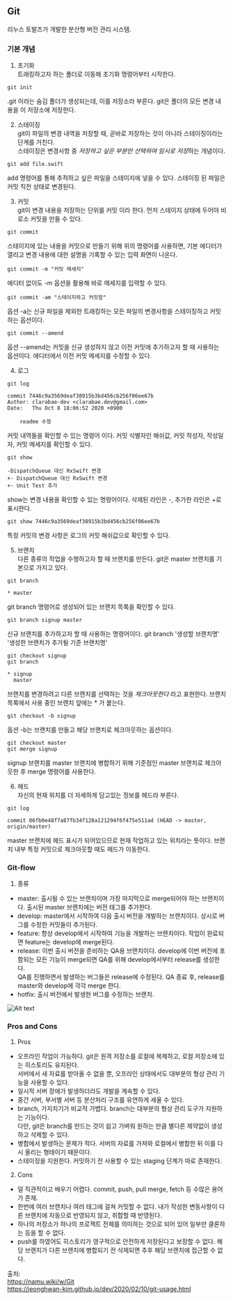 ## Git  
리누스 토발즈가 개발한 분산형 버전 관리 시스템.  
  
  
  
### 기본 개념  
1. 초기화  
트래킹하고자 하는 폴더로 이동해 초기화 명령어부터 시작한다.  

```cli
git init
```  
  
.git 이라는 숨김 폴더가 생성되는데, 이를 저장소라 부른다. git은 폴더의 모든 변경 내용을 이 저장소에 저장한다.  

2. 스테이징  
git이 파일의 변경 내역을 저장할 때, 곧바로 저장하는 것이 아니라 스테이징이라는 단계를 거친다.  
스테이징은 변경사항 중 *저장하고 싶은 부분만 선택하여 임시로 저장*하는 개념이다.  
  
```cli
git add file.swift
```  
  
add 명령어를 통해 추적하고 싶은 파일을 스테이지에 넣을 수 있다. 스테이징 된 파일은 커밋 직전 상태로 변경된다.  

3. 커밋  
git이 변경 내용을 저장하는 단위를 커밋 이라 한다. 먼저 스테이지 상태에 두어야 비로소 커밋을 만들 수 있다.  
  
```cli
git commit
```  
  
스테이지에 있는 내용을 커밋으로 만들기 위해 위의 명령어를 사용하면, 기본 에디터가 열리고 변경 내용에 대한 설명을 기록할 수 있는 입력 화면이 나온다.  
  
```cli
git commit -m "커밋 메세지"
```  
  
에디터 없이도 -m 옵션을 활용해 바로 메세지를 입력할 수 있다.  
  
```cli
git commit -am "스테이지하고 커밋함"
```  
  
옵션 -a는 신규 파일을 제외한 트래킹하는 모든 파일의 변경사항을 스테이징하고 커밋하는 옵션이다.  
  
```cli
git commit --amend
```  
  
옵션 --amend는 커밋을 신규 생성하지 않고 이전 커밋에 추가하고자 할 때 사용하는 옵션이다. 에디터에서 이전 커밋 메세지를 수정할 수 있다.  

4. 로그  
  
```cli
git log

commit 7446c9a3569deaf38915b3bd456cb256f06ee67b
Author: clarabae-dev <clarabae.dev@gmail.com>
Date:   Thu Oct 8 18:06:52 2020 +0900

    readme 수정
```  
  
커밋 내역들을 확인할 수 있는 명령어 이다. 커밋 식별자인 해쉬값, 커밋 작성자, 작성일자, 커밋 메세지를 확인할 수 있다.  
  
```cli
git show

-DispatchQueue 대신 RxSwift 변경
+- DispatchQueue 대신 RxSwift 변경
+- Unit Test 추가
```  
  
show는 변경 내용을 확인할 수 있는 명령어이다. 삭제된 라인은 -, 추가한 라인은 +로 표시한다.  
  
```cli
git show 7446c9a3569deaf38915b3bd456cb256f06ee67b
```  
  
특정 커밋의 변경 사항은 로그의 커밋 해쉬값으로 확인할 수 있다.  

5. 브랜치  
다른 종류의 작업을 수행하고자 할 때 브랜치를 만든다. git은 master 브랜치를 기본으로 가지고 있다.  
  
```cli
git branch

* master
```  
  
git branch 명령어로 생성되어 있는 브랜치 목록을 확인할 수 있다.  
  
```cli
git branch signup master
```  
  
신규 브랜치를 추가하고자 할 때 사용하는 명령어이다. git branch '생성할 브랜치명' '생성한 브랜치가 추가될 기준 브랜치명'  
  
```cli
git checkout signup
git branch

* signup
  master
```  
  
브랜치를 변경하려고 다른 브랜치를 선택하는 것을 *체크아웃한다* 라고 표현한다. 브랜치 목록에서 사용 중인 브랜치 앞에는 * 가 붙는다.  
  
```cli
git checkout -b signup
```  
  
옵션 -b는 브랜치를 만들고 해당 브랜치로 체크아웃하는 옵션이다.  
  
```cli
git checkout master
git merge signup
```  
  
signup 브랜치를 master 브랜치에 병합하기 위해 기준점인 master 브랜치로 체크아웃한 후 merge 명령어를 사용한다.  

6. 헤드  
자신의 현재 위치를 더 자세하게 담고있는 정보를 헤드라 부른다.  
  
```cli
git log

commit 06fb0e48f7a87fb34f128a121294f6f475e511ad (HEAD -> master, origin/master)
```  
  
master 브랜치에 헤드 표시가 되어있으므로 현재 작업하고 있는 위치라는 뜻이다. 브랜치 내부 특정 커밋으로 체크아웃할 때도 헤드가 이동한다.  
  
### Git-flow  
1. 종류  
- master: 출시될 수 있는 브랜치이며 가장 마지막으로 merge되어야 하는 브랜치이다. 출시된 master 브랜치에는 버전 태그를 추가한다.  
- develop: master에서 시작하여 다음 출시 버전을 개발하는 브랜치이다. 상시로 버그를 수정한 커밋들이 추가된다.  
- feature: 항상 develop에서 시작하여 기능을 개발하는 브랜치이다. 작업이 완료되면 feature는 develop에 merge된다.  
- release: 이번 출시 버전을 준비하는 QA용 브랜치이다. develop에 이번 버전에 포함되는 모든 기능이 merge되면 QA를 위해 develop에서부터 release를 생성한다.  
		   QA를 진행하면서 발생하는 버그들은 release에 수정된다. QA 종료 후, release를 master와 develop에 각각 merge 한다.
- hotfix: 출시 버전에서 발생한 버그를 수정하는 브랜치.  
  
![Alt text](https://woowabros.github.io/img/2017-10-30/git-flow_overall_graph.png)  
  
  
### Pros and Cons  
1. Pros  
- 오프라인 작업이 가능하다. git은 원격 저장소를 로컬에 복제하고, 로컬 저장소에 있는 히스토리도 유지된다.  
서버에서 새 자료를 받아올 수 없을 뿐, 오프라인 상태에서도 대부분의 형상 관리 기능을 사용할 수 있다.  
- 일시적 서버 장애가 발생하더라도 개발을 계속할 수 있다.  
- 중간 서버, 부서별 서버 등 분산처리 구조를 유연하게 세울 수 있다.  
- branch, 가지치기가 비교적 가볍다. branch는 대부분의 형상 관리 도구가 지원하는 기능이다.  
다만, git은 branch를 만드는 것이 쉽고 가벼워 원하는 만큼 별다른 제약없이 생성하고 삭제할 수 있다.  
- 병합에서 발생하는 문제가 적다. 서버의 자료를 가져와 로컬에서 병합한 뒤 이를 다시 올리는 형태이기 때문이다.  
- 스테이징을 지원한다. 커밋하기 전 사용할 수 있는 staging 단계가 따로 존재한다.  
2. Cons  
- 덜 직관적이고 배우기 어렵다. commit, push, pull merge, fetch 등 수많은 용어가 존재.  
- 한번에 여러 브랜치나 여러 태그에 걸쳐 커밋할 수 없다. 내가 작성한 변동사항이 다른 브랜치에 자동으로 반영되지 않고, 취합할 때 반영된다.  
- 하나의 저장소가 하나의 프로젝트 전체를 의미하는 것으로 되어 있어 일부만 클론하는 등을 할 수 없다.  
- push를 하였어도 히스토리가 영구적으로 안전하게 저장된다고 보장할 수 없다. 해당 브랜치가 다른 브랜치에 병합되기 전 삭제되면 추후 해당 브랜치에 접근할 수 없다.  
  
  
  
출처:  
https://namu.wiki/w/Git  
https://jeonghwan-kim.github.io/dev/2020/02/10/git-usage.html  